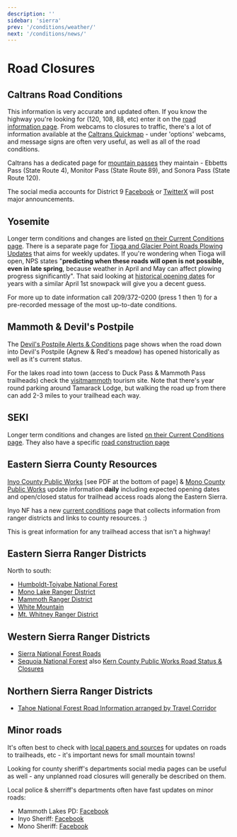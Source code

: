 ```yaml
---
description: ''
sidebar: 'sierra'
prev: '/conditions/weather/'
next: '/conditions/news/'
---
```


# Road Closures

## Caltrans Road Conditions 

This information is very accurate and updated often.  If you know the highway you're looking for (120, 108, 88, etc) enter it on the [road information page](https://roads.dot.ca.gov/roadscell.php). From webcams to closures to traffic, there's a lot of information available at the [Caltrans Quickmap](http://quickmap.dot.ca.gov/) - under 'options' webcams, and message signs are often very useful, as well as all of the road conditions.

Caltrans has a dedicated page for [mountain passes](https://dot.ca.gov/caltrans-near-me/district-10/district-10-popular-links/mountain-passes) they maintain - Ebbetts Pass (State Route 4), Monitor Pass (State Route 89), and Sonora Pass (State Route 120).

The social media accounts for District 9 [Facebook](https://www.facebook.com/Caltrans9) or [TwitterX](https://twitter.com/Caltrans9) will post major announcements.

## Yosemite

Longer term conditions and changes are listed [on their Current Conditions page](https://www.nps.gov/yose/planyourvisit/conditions.htm). There is a separate page for [Tioga and Glacier Point Roads Plowing Updates](https://www.nps.gov/yose/planyourvisit/tioga.htm) that aims for weekly updates.  If you're wondering when Tioga will open, NPS states "**predicting when these roads will open is not possible, even in late spring**, because weather in April and May can affect plowing progress significantly". That said looking at [historical opening dates](https://www.nps.gov/yose/planyourvisit/seasonal.htm) for years with a similar April 1st snowpack will give you a decent guess.

For more up to date information call 209/372-0200 (press 1 then 1) for a pre-recorded message of the most up-to-date conditions.

## Mammoth & Devil's Postpile

The [Devil's Postpile Alerts & Conditions](https://www.nps.gov/depo/planyourvisit/conditions.htm) page shows when the road down into Devil's Postpile (Agnew & Red's meadow) has opened historically as well as it's current status.

For the lakes road into town (access to Duck Pass & Mammoth Pass trailheads) check the [visitmammoth](https://www.visitmammoth.com/blogs/activity-road-updates/) tourism site. Note that there's year round parking around Tamarack Lodge, but walking the road up from there can add 2-3 miles to your trailhead each way.

## SEKI

Longer term conditions and changes are listed [on their Current Conditions page](https://www.nps.gov/seki/planyourvisit/conditions.htm). They also have a specific [road construction page](https://www.nps.gov/seki/planyourvisit/road-construction.htm)

## Eastern Sierra County Resources

[Inyo County Public Works](https://www.inyocounty.us/services/public-works/news/inyo-county-road-openclosed-status) [see PDF at the bottom of page] & [Mono County Public Works](https://www.monocounty.ca.gov/roads/page/county-road-closures) update information **daily** including expected opening dates and open/closed status for trailhead access roads along the Eastern Sierra.  

Inyo NF has a new [current conditions](https://www.fs.usda.gov/r05/inyo/conditions) page that collects information from ranger districts and links to county resources. :)

This is great information for any trailhead access that isn't a highway!

## Eastern Sierra Ranger Districts

North to south:
- [Humboldt-Toiyabe National Forest](https://www.fs.usda.gov/detail/htnf/alerts-notices/?cid=fseprd573269)
- [Mono Lake Ranger District](https://www.fs.usda.gov/recarea/inyo/recarea/?recid=20252)
- [Mammoth Ranger District](https://www.fs.usda.gov/recarea/inyo/recarea/?recid=20238)
- [White Mountain](https://www.fs.usda.gov/recarea/inyo/recreation/hiking/recarea/?recid=20230&actid=51)
- [Mt. Whitney Ranger District](https://www.fs.usda.gov/recarea/inyo/recarea/?recid=20258)

## Western Sierra Ranger Districts

- [Sierra National Forest Roads](https://www.fs.usda.gov/detail/sierra/home/?cid=stelprdb5399344)
- [Sequoia National Forest](https://www.fs.usda.gov/detail/sequoia/news-events/?cid=FSEPRD481949) also [Kern County Public Works Road Status & Closures](https://kernpublicworks.com/transportation/road-status-closures/)

## Northern Sierra Ranger Districts
- [Tahoe National Forest Road Information arranged by Travel Corridor](https://www.fs.usda.gov/detail/tahoe/alerts-notices/?cid=stelprdb5299395)

## Minor roads

It's often best to check with [local papers and sources](/resources/local/) for updates on roads to trailheads, etc - it's important news for small mountain towns!

Looking for county sheriff's departments social media pages can be useful as well - any unplanned road closures will generally be described on them.

Local police & sherriff's departments often have fast updates on minor roads:

* Mammoth Lakes PD: [Facebook](https://www.facebook.com/mammothlakespolicedepartment)
* Inyo Sheriff: [Facebook](https://www.facebook.com/InyoCountySheriffsOffice)
* Mono Sheriff: [Facebook](https://www.facebook.com/profile.php?id=100010732572520)

